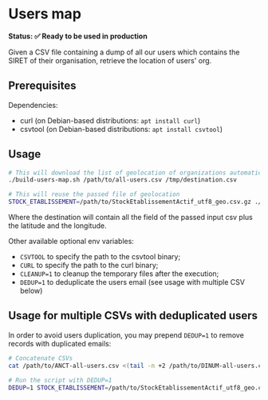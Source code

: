 # Users map


**Status: ✅ Ready to be used in production**

Given a CSV file containing a dump of all our users which contains the SIRET of their organisation, retrieve the location of users' org.

## Prerequisites

Dependencies:
 - curl (on Debian-based distributions: `apt install curl`)
 - csvtool (on Debian-based distributions: `apt install csvtool`)

## Usage

```bash
# This will download the list of geolocation of organizations automatically:
./build-users-map.sh /path/to/all-users.csv /tmp/destination.csv

# This will reuse the passed file of geolocation
STOCK_ETABLISSEMENT=/path/to/StockEtablissementActif_utf8_geo.csv.gz ./build-users-map.sh /path/to/all-users.csv /tmp/destination.csv
```

Where the destination will contain all the field of the passed input csv plus the latitude and the longitude.

Other available optional env variables:
- `CSVTOOL` to specify the path to the csvtool binary;
- `CURL` to specify the path to the curl binary;
- `CLEANUP=1` to cleanup the temporary files after the execution;
- `DEDUP=1` to deduplicate the users email (see usage with multiple CSV below)

## Usage for multiple CSVs with deduplicated users

In order to avoid users duplication, you may prepend `DEDUP=1` to remove records with duplicated emails:
```bash
# Concatenate CSVs
cat /path/to/ANCT-all-users.csv <(tail -n +2 /path/to/DINUM-all-users.csv) > /tmp/concatenated-all-users.csv

# Run the script with DEDUP=1
DEDUP=1 STOCK_ETABLISSEMENT=/path/to/StockEtablissementActif_utf8_geo.csv.gz ./build-users-map.sh /tmp/concatenated-all-users.csv /tmp/destination.csv
```
